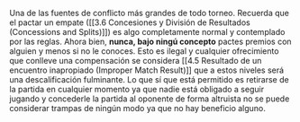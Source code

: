 Una de las fuentes de conflicto más grandes de todo torneo. Recuerda que el pactar un empate ([[3.6 Concesiones y División de Resultados (Concessions and Splits)]]) es algo completamente normal y contemplado por las reglas. 
Ahora bien, **nunca, bajo ningú concepto** pactes premios con alguien y menos si no le conoces. Esto es ilegal y cualquier ofrecimiento que conlleve una compensación se considera [[4.5 Resultado de un encuentro inapropiado (Improper Match Result)]] que a estos niveles será una descalificación fulminante. Lo que sí que está permitido es retirarse de la partida en cualquier momento ya que nadie está obligado a seguir jugando y concederle la partida al oponente de forma altruista no se puede considerar trampas de ningún modo ya que no hay beneficio alguno.